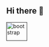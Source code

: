 ## Hi there 👋

<a href="" target="_blank" rel="noreferrer"> <img src="https://drive.usercontent.google.com/download?id=1kisFQifj1-cn6SovAMKOYyZ-HJdxWqxe&authuser=0" alt="bootstrap" width="55" height="50"/> </a>
